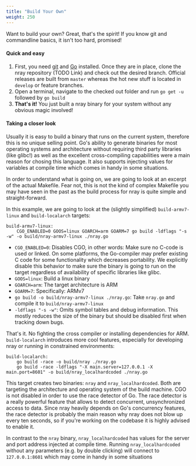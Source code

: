 ```yaml
---
title: "Build Your Own"
weight: 250
---
```


Want to build your own? Great, that's the spirit! If you know git and commandline basics, it isn't too hard, promised! <i class="far fa-smile-beam"></i>

#### Quick and easy

1. First, you need [git](https://git-scm.com/) and [Go](https://golang.org/) installed. Once they are in place, clone the nray repository (TODO Link) and check out the desired branch. Official releases are built from `master` whereas the hot new stuff is located in `develop` or feature branches.
2. Open a terminal, navigate to the checked out folder and run `go get -u` followed by `go build` 
3. **That's it!** You just built a nray binary for your system without any obvious magic involved!

#### Taking a closer look

Usually it is easy to build a binary that runs on the current system, therefore this is no unique selling point. Go's ability to generate binaries for most operating systems and architecture without requiring third party libraries (like glibc!) as well as the excellent cross-compiling capabilities were a main reason for chosing this language. It also supports injecting values for variables at compile time which comes in handy in some situations.

In order to understand what is going on, we are going to look at an excerpt of the actual Makefile. Fear not, this is not the kind of complex Makefile you may have seen in the past as the build process for nray is quite simple and straight-forward.

In this example, we are going to look at the (slightly simplified) `build-armv7-linux` and `build-localarch` targets:

~~~make
build-armv7-linux:
	CGO_ENABLED=0 GOOS=linux GOARCH=arm GOARM=7 go build -ldflags "-s -w" -o build/nray-armv7-linux ./nray.go 
~~~

- `CGO_ENABLED=0`: Disables CGO, in other words: Make sure no C-code is used or linked. On some platforms, the Go-compiler may prefer existing C code for some functionality which decreases portability. We explicitly disable this behavior to make sure the binary is going to run on the target regardless of availability of specific libraries like glibc.
- `GOOS=linux`: Build a linux binary
- `GOARCH=arm`: The target architecture is ARM
- `GOARM=7`: Specifically: ARMv7
- `go build -o build/nray-armv7-linux ./nray.go`: Take `nray.go` and compile it to `build/nray-armv7-linux`
- `-ldflags "-s -w"`: Omits symbol tables and debug information. This mostly reduces the size of the binary but should be disabled first when tracking down bugs.

That's it. No fighting the cross compiler or installing dependencies for ARM. `build-localarch` introduces more cool features, especially for developing nray or running in constrained environments:

~~~make
build-localarch:
	go build -race -o build/nray ./nray.go 
	go build -race -ldflags "-X main.server=127.0.0.1 -X main.port=8601" -o build/nray_localhardcoded ./nray.go 
~~~

This target creates two binaries: `nray` and `nray_localhardcoded`. 
Both are targeting the architecture and operating system of the build machine.
CGO is not disabled in order to use the race detector of Go. The race detector is a really powerful feature that allows to detect concurrent, unsynchronized access to data. Since nray heavily depends on Go's concurrency features, the race detector is probably the main reason why nray does not blow up every ten seconds, so if you're working on the codebase it is highly advised to enable it.

In contrast to the `nray` binary, `nray_localhardcoded` has values for the server and port address injected at compile time. Running `nray_localhardcoded` without any parameters (e.g. by double clicking) will connect to `127.0.0.1:8601` which may come in handy in some situations <i class="far fa-grin-wink"></i>